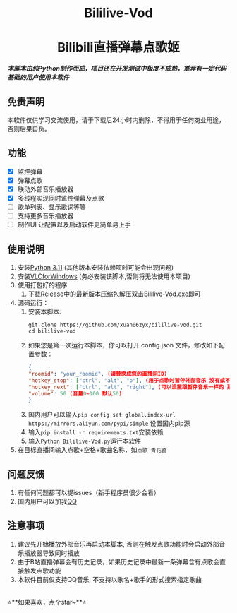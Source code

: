 <div align="center">

<h1>Bililive-Vod</h1>
<h1>Bilibili直播弹幕点歌姬</h1>

</div>

*****本脚本由纯Python制作而成，项目还在开发测试中极度不成熟，推荐有一定代码基础的用户使用本软件*****
## 免责声明

本软件仅供学习交流使用，请于下载后24小时内删除，不得用于任何商业用途，否则后果自负。

## 功能

- [x] 监控弹幕
- [x] 弹幕点歌
- [x] 联动外部音乐播放器
- [x] 多线程实现同时监控弹幕及点歌
- [ ] 歌单列表、显示歌词等等
- [ ] 支持更多音乐播放器
- [ ] 制作UI 让配置以及启动软件更简单易上手

## 使用说明

1. 安装[Python 3.11](https://www.python.org/downloads/release/python-3113/) (其他版本安装依赖项时可能会出现问题)
2. 安装[VLCforWindows](https://www.videolan.org/vlc/download-windows.html) (务必安装该脚本,否则将无法使用本项目)
3. 使用打包好的程序
   1. 下载[Release](https://github.com/xuan06zyx/bililive-vod/releases)中的最新版本压缩包解压双击Bililive-Vod.exe即可
4. 源码运行：
   1. 安装本脚本:
      ```shell
      git clone https://github.com/xuan06zyx/bililive-vod.git
      cd bililive-vod
      ```
   2. 如果您是第一次运行本脚本，你可以打开 config.json 文件，修改如下配置参数：
      ```json
      {
      "roomid": "your_roomid", (请替换成您的直播间ID)
      "hotkey_stop": ["ctrl", "alt", "p"], (用于点歌时暂停外部音乐 没有或不需要可以不填)
      "hotkey_next": ["ctrl", "alt", "right"], (可以设置跟暂停音乐一样的 那样是继续播放外部音乐而不是放下一首 没有或不需要可以不填)
      "volume": 50 (音量0~100 默认50)
      }
      ```
   3. 国内用户可以输入`pip config set global.index-url https://mirrors.aliyun.com/pypi/simple` 设置国内pip源
   4. 输入`pip install -r requirements.txt`安装依赖
   5. 输入`Python Bililive-Vod.py`运行本软件
5. 在目标直播间输入点歌+空格+歌曲名称，如`点歌 青花瓷`

## 问题反馈

1. 有任何问题都可以提issues（新手程序员很少会看）
2. 国内用户可以加我[QQ](https://api.lolimi.cn/API/tzmp/api.php?qq=2015441509)

## 注意事项
1. 建议先开始播放外部音乐再启动本脚本, 否则在触发点歌功能时会启动外部音乐播放器导致同时播放
2. 由于B站直播弹幕会有历史记录，如果历史记录中最新一条弹幕含有点歌会直接触发点歌功能
3. 本软件目前仅支持QQ音乐, 不支持以歌名+歌手的形式搜索指定歌曲
<br>
⭐**如果喜欢，点个star~**⭐
